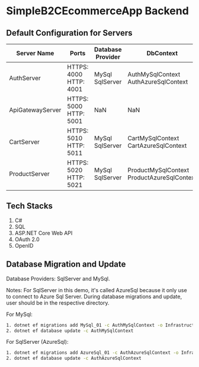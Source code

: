 # SimpleB2CEcommerceApp Backend

## Default Configuration for Servers

|Server Name   |Ports   |Database Provider  |DbContext  |
|---|---|---|---|
|AuthServer   |HTTPS: 4000 <br> HTTP: 4001   |MySql <br> SqlServer  |AuthMySqlContext <br> AuthAzureSqlContext  |
|ApiGatewayServer   |HTTPS: 5000 <br> HTTP: 5001   |NaN  |NaN  |
|CartServer   |HTTPS: 5010 <br> HTTP: 5011   |MySql <br> SqlServer  |CartMySqlContext <br> CartAzureSqlContext  |
|ProductServer   |HTTPS: 5020 <br> HTTP: 5021   |MySql <br> SqlServer  |ProductMySqlContext <br> ProductAzureSqlContext  |

## Tech Stacks

1. C#
2. SQL
3. ASP.NET Core Web API
4. OAuth 2.0
5. OpenID

## Database Migration and Update

Database Providers: SqlServer and MySql.

Notes: For SqlServer in this demo, it's called AzureSql because it only use to connect to Azure Sql Server. During database migrations and update, user should be in the respective directory.

For MySql:
```bash
1. dotnet ef migrations add MySql_01 -c AuthMySqlContext -o Infrastructure/Migrations/MySql
2. dotnet ef database update -c AuthMySqlContext
```

For SqlServer (AzureSql): 
```bash
1. dotnet ef migrations add AzureSql_01 -c AuthAzureSqlContext -o Infrastructure/Migrations/AzureSql
2. dotnet ef database update -c AuthAzureSqlContext
```
